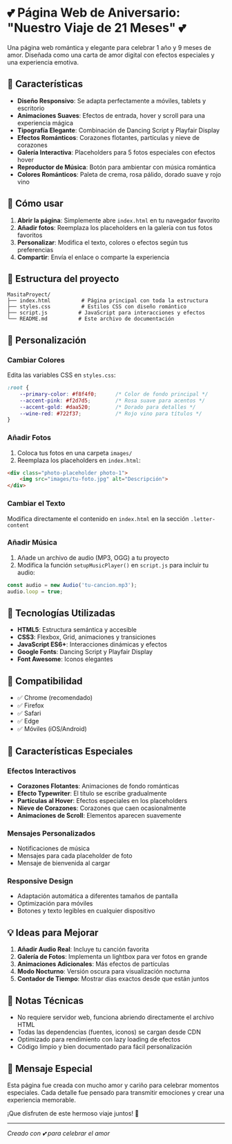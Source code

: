 # 💕 Página Web de Aniversario: "Nuestro Viaje de 21 Meses" 💕

Una página web romántica y elegante para celebrar 1 año y 9 meses de amor. Diseñada como una carta de amor digital con efectos especiales y una experiencia emotiva.

## 🌟 Características

- **Diseño Responsivo**: Se adapta perfectamente a móviles, tablets y escritorio
- **Animaciones Suaves**: Efectos de entrada, hover y scroll para una experiencia mágica
- **Tipografía Elegante**: Combinación de Dancing Script y Playfair Display
- **Efectos Románticos**: Corazones flotantes, partículas y nieve de corazones
- **Galería Interactiva**: Placeholders para 5 fotos especiales con efectos hover
- **Reproductor de Música**: Botón para ambientar con música romántica
- **Colores Románticos**: Paleta de crema, rosa pálido, dorado suave y rojo vino

## 🚀 Cómo usar

1. **Abrir la página**: Simplemente abre `index.html` en tu navegador favorito
2. **Añadir fotos**: Reemplaza los placeholders en la galería con tus fotos favoritos
3. **Personalizar**: Modifica el texto, colores o efectos según tus preferencias
4. **Compartir**: Envía el enlace o comparte la experiencia

## 📁 Estructura del proyecto

```
MasitaProyect/
├── index.html          # Página principal con toda la estructura
├── styles.css          # Estilos CSS con diseño romántico
├── script.js          # JavaScript para interacciones y efectos
└── README.md          # Este archivo de documentación
```

## 🎨 Personalización

### Cambiar Colores
Edita las variables CSS en `styles.css`:
```css
:root {
    --primary-color: #f8f4f0;      /* Color de fondo principal */
    --accent-pink: #f2d7d5;        /* Rosa suave para acentos */
    --accent-gold: #daa520;        /* Dorado para detalles */
    --wine-red: #722f37;           /* Rojo vino para títulos */
}
```

### Añadir Fotos
1. Coloca tus fotos en una carpeta `images/`
2. Reemplaza los placeholders en `index.html`:
```html
<div class="photo-placeholder photo-1">
    <img src="images/tu-foto.jpg" alt="Descripción">
</div>
```

### Cambiar el Texto
Modifica directamente el contenido en `index.html` en la sección `.letter-content`

### Añadir Música
1. Añade un archivo de audio (MP3, OGG) a tu proyecto
2. Modifica la función `setupMusicPlayer()` en `script.js` para incluir tu audio:
```javascript
const audio = new Audio('tu-cancion.mp3');
audio.loop = true;
```

## 🔧 Tecnologías Utilizadas

- **HTML5**: Estructura semántica y accesible
- **CSS3**: Flexbox, Grid, animaciones y transiciones
- **JavaScript ES6+**: Interacciones dinámicas y efectos
- **Google Fonts**: Dancing Script y Playfair Display
- **Font Awesome**: Iconos elegantes

## 📱 Compatibilidad

- ✅ Chrome (recomendado)
- ✅ Firefox
- ✅ Safari
- ✅ Edge
- ✅ Móviles (iOS/Android)

## 🎯 Características Especiales

### Efectos Interactivos
- **Corazones Flotantes**: Animaciones de fondo románticas
- **Efecto Typewriter**: El título se escribe gradualmente
- **Partículas al Hover**: Efectos especiales en los placeholders
- **Nieve de Corazones**: Corazones que caen ocasionalmente
- **Animaciones de Scroll**: Elementos aparecen suavemente

### Mensajes Personalizados
- Notificaciones de música
- Mensajes para cada placeholder de foto
- Mensaje de bienvenida al cargar

### Responsive Design
- Adaptación automática a diferentes tamaños de pantalla
- Optimización para móviles
- Botones y texto legibles en cualquier dispositivo

## 💡 Ideas para Mejorar

1. **Añadir Audio Real**: Incluye tu canción favorita
2. **Galería de Fotos**: Implementa un lightbox para ver fotos en grande
3. **Animaciones Adicionales**: Más efectos de partículas
4. **Modo Nocturno**: Versión oscura para visualización nocturna
5. **Contador de Tiempo**: Mostrar días exactos desde que están juntos

## 📝 Notas Técnicas

- No requiere servidor web, funciona abriendo directamente el archivo HTML
- Todas las dependencias (fuentes, iconos) se cargan desde CDN
- Optimizado para rendimiento con lazy loading de efectos
- Código limpio y bien documentado para fácil personalización

## 💖 Mensaje Especial

Esta página fue creada con mucho amor y cariño para celebrar momentos especiales. Cada detalle fue pensado para transmitir emociones y crear una experiencia memorable.

¡Que disfruten de este hermoso viaje juntos! 🥰

---

*Creado con 💕 para celebrar el amor*
